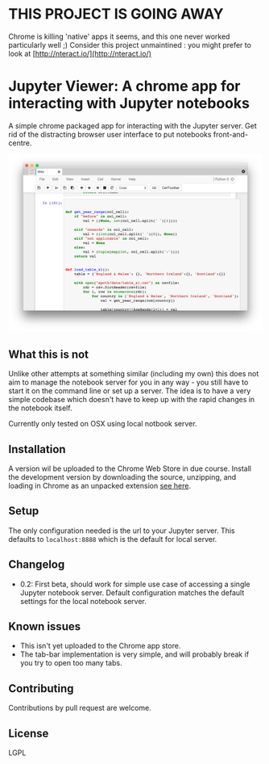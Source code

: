 # THIS PROJECT IS GOING AWAY

Chrome is killing 'native' apps it seems, and this one never worked particularly well ;) Consider this project unmaintined : you might prefer to look at [http://nteract.io/](http://nteract.io/)

# Jupyter Viewer: A chrome app for interacting with Jupyter notebooks

A simple chrome packaged app for interacting with the Jupyter server. Get rid of the distracting browser user interface to put notebooks front-and-centre.

![screenshot](/assets/ScreenShot.png "Screenshot")

## What this is not

Unlike other attempts at something similar (including my own) this does not aim to manage the notebook server for you in any way - you still have to start it on the command line or set up a server. The idea is to have a very simple codebase which doesn't have to keep up with the rapid changes in the notebook itself.

Currently only tested on OSX using local notbook server.

## Installation

A version wil be uploaded to the Chrome Web Store in due course. Install the development version by downloading the source, unzipping, and loading in Chrome as an unpacked extension [see here](https://developer.chrome.com/extensions/getstarted#unpacked).


## Setup

The only configuration needed is the url to your Jupyter server. This defaults to `localhost:8888` which is the default for local server.

## Changelog

- 0.2: First beta, should work for simple use case of accessing a single Jupyter notebook server. Default configuration matches the default settings for the local notebook server.


## Known issues

- This isn't yet uploaded to the Chrome app store.
- The tab-bar implementation is very simple, and will probably break if you try to open too many tabs.


## Contributing

Contributions by pull request are welcome.

## License

LGPL
